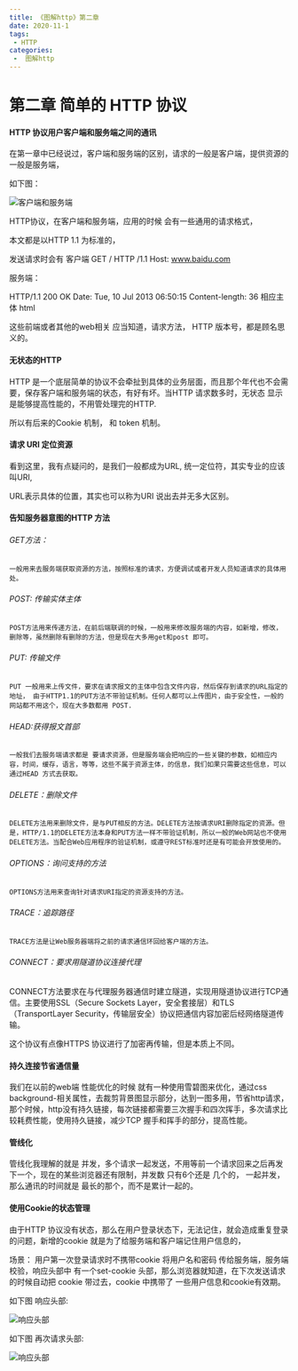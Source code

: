 ```yaml
---
title: 《图解http》第二章
date: 2020-11-1
tags:
 - HTTP
categories:
 -  图解http
---
```


# 第二章 简单的 HTTP 协议

#### HTTP 协议用户客户端和服务端之间的通讯
在第一章中已经说过，客户端和服务端的区别，请求的一般是客户端，提供资源的一般是服务端，

如下图：

![客户端和服务端](http://localhost:2002/2.1.png "客户端和服务端")

HTTP协议，在客户端和服务端，应用的时候 会有一些通用的请求格式，

本文都是以HTTP 1.1 为标准的，

发送请求时会有
客户端
GET / HTTP /1.1
Host: www.baidu.com

服务端：

HTTP/1.1 200 OK
Date: Tue, 10 Jul 2013 06:50:15
Content-length: 36
相应主体 html

这些前端或者其他的web相关 应当知道，请求方法， HTTP 版本号，都是顾名思义的。

#### 无状态的HTTP
HTTP 是一个底层简单的协议不会牵扯到具体的业务层面，而且那个年代也不会需要，保存客户端和服务端的状态，有好有坏。当HTTP 请求数多时，无状态 显示是能够提高性能的，不用管处理完的HTTP.

所以有后来的Cookie 机制， 和 token 机制。

#### 请求 URI 定位资源

看到这里，我有点疑问的，是我们一般都成为URL, 统一定位符，其实专业的应该叫URI,

URL表示具体的位置，其实也可以称为URI 说出去并无多大区别。

#### 告知服务器意图的HTTP 方法

###### GET方法：
`一般用来去服务端获取资源的方法，按照标准的请求，方便调试或者开发人员知道请求的具体用处。
`
###### POST: 传输实体主体

`POST方法用来传递方法，在前后端联调的时候，一般用来修改服务端的内容，如新增，修改，删除等，虽然删除有删除的方法，但是现在大多用get和post 即可。`

###### PUT: 传输文件

`PUT 一般用来上传文件，要求在请求报文的主体中包含文件内容，然后保存到请求的URL指定的地址， 由于HTTP1.1的PUT方法不带验证机制。任何人都可以上传图片，由于安全性，一般的网站都不用这个，现在大多数都用 POST.`

###### HEAD:获得报文首部

`一般我们去服务端请求都是 要请求资源，但是服务端会把响应的一些关键的参数，如相应内容，时间，缓存，语言，等等，这些不属于资源主体，的信息，我们如果只需要这些信息，可以通过HEAD 方式去获取。`

###### DELETE：删除文件

`DELETE方法用来删除文件，是与PUT相反的方法。DELETE方法按请求URI删除指定的资源。但是，HTTP/1.1的DELETE方法本身和PUT方法一样不带验证机制，所以一般的Web网站也不使用DELETE方法。当配合Web应用程序的验证机制，或遵守REST标准时还是有可能会开放使用的。`

###### OPTIONS：询问支持的方法

`OPTIONS方法用来查询针对请求URI指定的资源支持的方法。`

###### TRACE：追踪路径

`TRACE方法是让Web服务器端将之前的请求通信环回给客户端的方法。`

###### CONNECT：要求用隧道协议连接代理

CONNECT方法要求在与代理服务器通信时建立隧道，实现用隧道协议进行TCP通信。主要使用SSL（Secure Sockets Layer，安全套接层）和TLS（TransportLayer Security，传输层安全）协议把通信内容加密后经网络隧道传输。

这个协议有点像HTTPS 协议进行了加密再传输，但是本质上不同。


#### 持久连接节省通信量

我们在以前的web端 性能优化的时候 就有一种使用雪碧图来优化，通过css background-相关属性，去裁剪背景图显示部分，达到一图多用，节省http请求，那个时候，http没有持久链接，每次链接都需要三次握手和四次挥手，多次请求比较耗费性能，使用持久链接，减少TCP 握手和挥手的部分，提高性能。

#### 管线化

管线化我理解的就是 并发，多个请求一起发送，不用等前一个请求回来之后再发下一个，现在的某些浏览器还有限制，并发数 只有6个还是 几个的，
一起并发，那么通讯的时间就是 最长的那个，而不是累计一起的。

#### 使用Cookie的状态管理

由于HTTP 协议没有状态，那么在用户登录状态下，无法记住，就会造成重复登录的问题，新增的cookie 就是为了给服务端和客户端记住用户信息的，

场景：
用户第一次登录请求时不携带cookie 将用户名和密码 传给服务端，服务端校验，响应头部中 有一个set-cookie 头部，那么浏览器就知道，在下次发送请求的时候自动把 cookie 带过去，cookie 中携带了 一些用户信息和cookie有效期。

如下图 响应头部:

![响应头部](http://localhost:2002/2.2.png "响应头部")

如下图 再次请求头部:

![响应头部](http://localhost:2002/2.3.png "响应头部")


